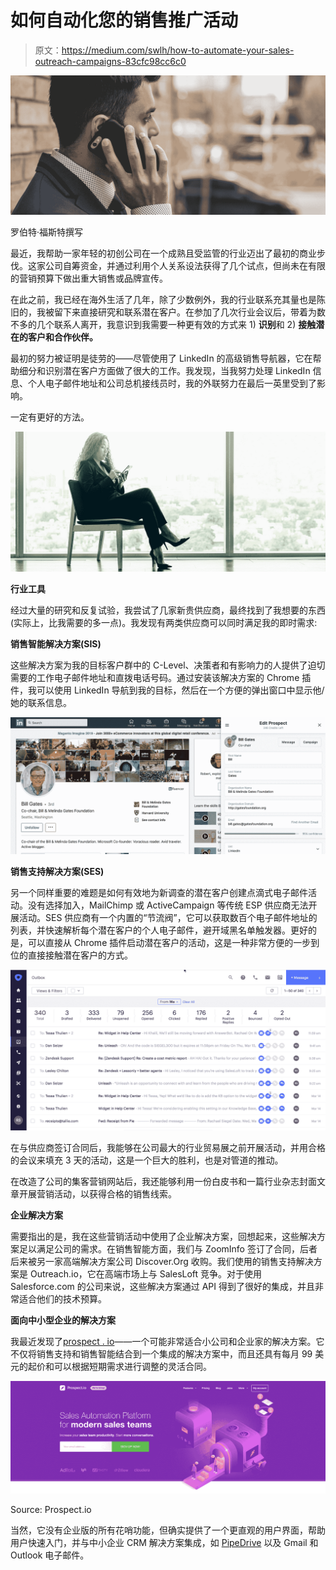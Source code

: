 # 如何自动化您的销售推广活动

> 原文：<https://medium.com/swlh/how-to-automate-your-sales-outreach-campaigns-83cfc98cc6c0>

![](img/f6f945705155cf7c0004c6de5f796b99.png)

罗伯特·福斯特撰写

最近，我帮助一家年轻的初创公司在一个成熟且受监管的行业迈出了最初的商业步伐。这家公司自筹资金，并通过利用个人关系设法获得了几个试点，但尚未在有限的营销预算下做出重大销售或品牌宣传。

在此之前，我已经在海外生活了几年，除了少数例外，我的行业联系充其量也是陈旧的，我被留下来直接研究和联系潜在客户。在参加了几次行业会议后，带着为数不多的几个联系人离开，我意识到我需要一种更有效的方式来 1) **识别**和 2) **接触潜在的客户和合作伙伴。**

最初的努力被证明是徒劳的——尽管使用了 LinkedIn 的高级销售导航器，它在帮助细分和识别潜在客户方面做了很大的工作。我发现，当我努力处理 LinkedIn 信息、个人电子邮件地址和公司总机接线员时，我的外联努力在最后一英里受到了影响。

一定有更好的方法。

![](img/ff3e631e7acf7c922d2d98eb2482b84e.png)

**行业工具**

经过大量的研究和反复试验，我尝试了几家新贵供应商，最终找到了我想要的东西(实际上，比我需要的多一点)。我发现有两类供应商可以同时满足我的即时需求:

**销售智能解决方案(SIS)**

这些解决方案为我的目标客户群中的 C-Level、决策者和有影响力的人提供了迫切需要的工作电子邮件地址和直拨电话号码。通过安装该解决方案的 Chrome 插件，我可以使用 LinkedIn 导航到我的目标，然后在一个方便的弹出窗口中显示他/她的联系信息。

![](img/db107571364ca7e473c2d882ccf2b636.png)

**销售支持解决方案(SES)**

另一个同样重要的难题是如何有效地为新调查的潜在客户创建点滴式电子邮件活动。没有选择加入，MailChimp 或 ActiveCampaign 等传统 ESP 供应商无法开展活动。SES 供应商有一个内置的“节流阀”，它可以获取数百个电子邮件地址的列表，并快速解析每个潜在客户的个人电子邮件，避开域黑名单触发器。更好的是，可以直接从 Chrome 插件启动潜在客户的活动，这是一种非常方便的一步到位的直接接触潜在客户的方式。

![](img/069d617cdfcf940f268ad195a60c32ea.png)

在与供应商签订合同后，我能够在公司最大的行业贸易展之前开展活动，并用合格的会议来填充 3 天的活动，这是一个巨大的胜利，也是对管道的推动。

在改造了公司的集客营销网站后，我还能够利用一份白皮书和一篇行业杂志封面文章开展营销活动，以获得合格的销售线索。

**企业解决方案**

需要指出的是，我在这些营销活动中使用了企业解决方案，回想起来，这些解决方案足以满足公司的需求。在销售智能方面，我们与 ZoomInfo 签订了合同，后者后来被另一家高端解决方案公司 Discover.Org 收购。我们使用的销售支持解决方案是 Outreach.io，它在高端市场上与 SalesLoft 竞争。对于使用 Salesforce.com 的公司来说，这些解决方案通过 API 得到了很好的集成，并且非常适合他们的技术预算。

**面向中小型企业的解决方案**

我最近发现了[prospect . io](http://bit.ly/2UwDfsO)——一个可能非常适合小公司和企业家的解决方案。它不仅将销售支持和销售智能结合到一个集成的解决方案中，而且还具有每月 99 美元的起价和可以根据短期需求进行调整的灵活合同。

![](img/c22f4d98edd22506d8eb38492fcdb9f8.png)

Source: Prospect.io

当然，它没有企业版的所有花哨功能，但确实提供了一个更直观的用户界面，帮助用户快速入门，并与中小企业 CRM 解决方案集成，如 [PipeDrive](http://bit.ly/2VMFnsE) 以及 Gmail 和 Outlook 电子邮件。